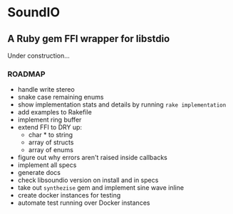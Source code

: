# SoundIO

## A Ruby gem FFI wrapper for libstdio

Under construction...

### ROADMAP

- handle write stereo
- snake case remaining enums
- show implementation stats and details by running `rake implementation`
- add examples to Rakefile
- implement ring buffer
- extend FFI to DRY up:
  - char * to string
  - array of structs
  - array of enums
- figure out why errors aren't raised inside callbacks
- implement all specs
- generate docs
- check libsoundio version on install and in specs
- take out `synthezise` gem and implement sine wave inline
- create docker instances for testing
- automate test running over Docker instances

